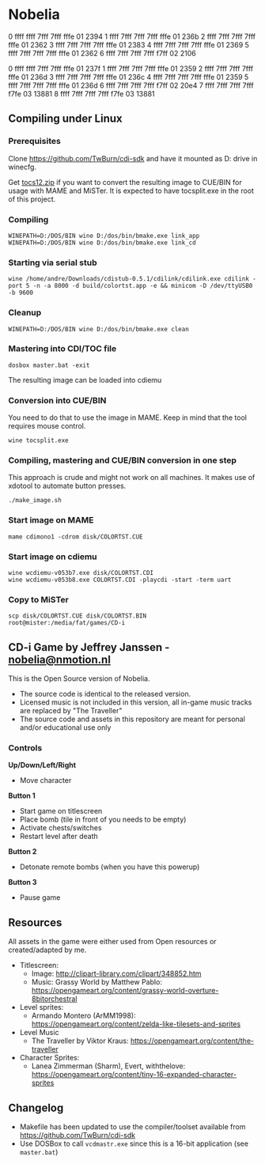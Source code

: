 # Nobelia

  0  ffff ffff 7fff 7fff fffe 01 2394
  1  ffff 7fff 7fff 7fff fffe 01 236b
  2  ffff 7fff 7fff 7fff fffe 01 2362
  3  ffff 7fff 7fff 7fff fffe 01 2383
  4  ffff 7fff 7fff 7fff fffe 01 2369
  5  ffff 7fff 7fff 7fff fffe 01 2362
  6  ffff 7fff 7fff 7fff f7ff 02 2106


  0  ffff ffff 7fff 7fff fffe 01 237f
  1  ffff 7fff 7fff 7fff fffe 01 2359
  2  ffff 7fff 7fff 7fff fffe 01 236d
  3  ffff 7fff 7fff 7fff fffe 01 236c
  4  ffff 7fff 7fff 7fff fffe 01 2359
  5  ffff 7fff 7fff 7fff fffe 01 236d
  6  ffff 7fff 7fff 7fff f7ff 02 20e4
  7  ffff 7fff 7fff 7fff f7fe 03 13881
  8  ffff 7fff 7fff 7fff f7fe 03 13881
  
## Compiling under Linux

### Prerequisites

Clone https://github.com/TwBurn/cdi-sdk and have it mounted as D: drive in winecfg.

Get [tocs12.zip](http://www.icdia.co.uk/sw_pc/vcdtools.html) if you want to convert
the resulting image to CUE/BIN for usage with MAME and MiSTer.
It is expected to have tocsplit.exe in the root of this project.

### Compiling

	WINEPATH=D:/DOS/BIN wine D:/dos/bin/bmake.exe link_app
	WINEPATH=D:/DOS/BIN wine D:/dos/bin/bmake.exe link_cd

### Starting via serial stub

	wine /home/andre/Downloads/cdistub-0.5.1/cdilink/cdilink.exe cdilink -port 5 -n -a 8000 -d build/colortst.app -e && minicom -D /dev/ttyUSB0 -b 9600

### Cleanup

	WINEPATH=D:/DOS/BIN wine D:/dos/bin/bmake.exe clean

### Mastering into CDI/TOC file

	dosbox master.bat -exit

The resulting image can be loaded into cdiemu

### Conversion into CUE/BIN

You need to do that to use the image in MAME. Keep in mind that the tool
requires mouse control.

	wine tocsplit.exe

### Compiling, mastering and CUE/BIN conversion in one step

This approach is crude and might not work on all machines.
It makes use of xdotool to automate button presses.

	./make_image.sh 

### Start image on MAME

	mame cdimono1 -cdrom disk/COLORTST.CUE

### Start image on cdiemu

	wine wcdiemu-v053b7.exe disk/COLORTST.CDI
	wine wcdiemu-v053b8.exe COLORTST.CDI -playcdi -start -term uart


### Copy to MiSTer

	scp disk/COLORTST.CUE disk/COLORTST.BIN root@mister:/media/fat/games/CD-i

## CD-i Game by Jeffrey Janssen - nobelia@nmotion.nl

This is the Open Source version of Nobelia. 
- The source code is identical to the released version.
- Licensed music is not included in this version, all in-game music tracks are replaced by "The Traveller"
- The source code and assets in this repository are meant for personal and/or educational use only

### Controls

**Up/Down/Left/Right**
- Move character

**Button 1**
- Start game on titlescreen
- Place bomb (tile in front of you needs to be empty)
- Activate chests/switches
- Restart level after death

**Button 2**
- Detonate remote bombs (when you have this powerup)

**Button 3**
- Pause game

## Resources

All assets in the game were either used from Open resources or created/adapted by me.

- Titlescreen:
	- Image: http://clipart-library.com/clipart/348852.htm
	- Music: Grassy World by Matthew Pablo: https://opengameart.org/content/grassy-world-overture-8bitorchestral
- Level sprites:
	- Armando Montero (ArMM1998): https://opengameart.org/content/zelda-like-tilesets-and-sprites
- Level Music
	- The Traveller by Viktor Kraus: https://opengameart.org/content/the-traveller
- Character Sprites:
	- Lanea Zimmerman (Sharm), Evert, withthelove: https://opengameart.org/content/tiny-16-expanded-character-sprites

## Changelog
- Makefile has been updated to use the compiler/toolset available from https://github.com/TwBurn/cdi-sdk
- Use DOSBox to call `vcdmastr.exe` since this is a 16-bit application (see `master.bat`)